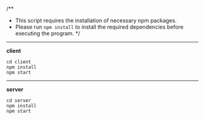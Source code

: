 /**
 * This script requires the installation of necessary npm packages.
 * Please run `npm install` to install the required dependencies before executing the program.
 */
 ---
 **client**
```
cd client
npm install
npm start
```
 ---
 **server**
 ```
cd server
npm install
npm start
 ```